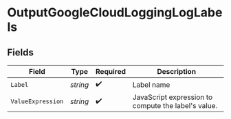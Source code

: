 # OutputGoogleCloudLoggingLogLabels


## Fields

| Field                                               | Type                                                | Required                                            | Description                                         |
| --------------------------------------------------- | --------------------------------------------------- | --------------------------------------------------- | --------------------------------------------------- |
| `Label`                                             | *string*                                            | :heavy_check_mark:                                  | Label name                                          |
| `ValueExpression`                                   | *string*                                            | :heavy_check_mark:                                  | JavaScript expression to compute the label's value. |